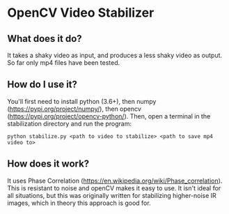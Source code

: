 # OpenCV Video Stabilizer
## What does it do?
It takes a shaky video as input, and produces a less shaky video as output. So
far only mp4 files have been tested.
## How do I use it?
You'll first need to install python (3.6+), then numpy (https://pypi.org/project/numpy/),
then opencv (https://pypi.org/project/opencv-python/). Then, open a terminal in
the stabilization directory and run the program:
```
python stabilize.py <path to video to stabilize> <path to save mp4 video to>
```
## How does it work?
It uses Phase Correlation (https://en.wikipedia.org/wiki/Phase_correlation). This
is resistant to noise and openCV makes it easy to use. It isn't ideal for all situations,
but this was originally written for stabilizing higher-noise IR images, which in theory
this approach is good for.
